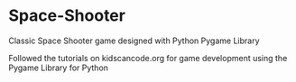 # Space-Shooter
Classic Space Shooter game designed with Python Pygame Library


Followed the tutorials on kidscancode.org for game development using the Pygame Library for Python
